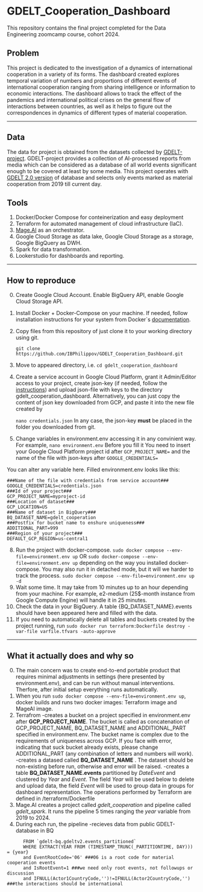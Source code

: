 # GDELT_Cooperation_Dashboard
This repository contains the final project completed for the Data Engineering zoomcamp course, cohort 2024.

## Problem

This project is dedicated to the investigation of a dynamics of international cooperation in a variety of its forms. 
The dashboard created explores temporal variation of numbers and proportions of different events of international cooperation ranging from sharing intelligence or information to economic interactions. 
The dashboard allows to track the effect of the pandemics and international political crises on the general flow of interactions between countries, as well as it helps to figure out the correspondences in dynamics of different types of material cooperation.

---
## Data
The data for project is obtained from the datasets collected by [GDELT-project](https://www.gdeltproject.org). 
GDELT-project provides a collection of AI-processed reports from media which can be considered as
a database of all world events significant enough to be covered at least by some media. This project operates with [GDELT 2.0 version](https://blog.gdeltproject.org/gdelt-2-0-our-global-world-in-realtime/) of database and selects only events marked as material cooperation from 2019 till current day. 


## Tools

1. Docker/Docker Compose for conteinerization and easy deployment
2. Terraform for automated management of cloud infrastructure (IaC).
3. [Mage.AI](https://www.mage.ai) as an orchestrator.
4. Google Cloud Storage as data lake, Google Cloud Storage as a storage, Google BigQuery as DWH. 
5. Spark for data transformation.
6. Lookerstudio for dashboards and reporting. 


---

## How to reproduce
0. Create Google Cloud Account. Enable BigQuery API, enable Google Cloud Storage API.  
1. Install Docker + Docker-Compose on your machine. If needed, follow installation instructions for your system from Docker`s [documentation](https://docs.docker.com/engine/install/).
2. Copy files from this repository of just clone it to your working directory using git.

   ```git clone https://github.com/IBPhilippov/GDELT_Cooperation_Dashboard.git```
3. Move to appeared directory, i.e.
   ```cd gdelt_cooperation_dashboard```
4. Create a service account in Google Cloud Platform, grant it Admin/Editor access to your project, create json-key (if needed, follow the [instructions](https://cloud.google.com/iam/docs/keys-create-delete)) and upload json-file with keys to the directory gdelt_cooperation_dashboard. Alternatively, you can just copy the content of json key downloaded from GCP, and paste it into the new file created by

   ```nano credentials.json```
In any case, the json-key **must** be placed in the folder you downloaded from git. 
6. Change variables in environment.env accessing it in any convinient way. For example,
```nano environment.env```
Before you fill it
You need to insert your Google Cloud Platform project id after
```GCP_PROJECT_NAME=```
and the name of the file with json-keys after
```GOOGLE_CREDENTIALS=```

You can alter any variable here. Filled environment.env looks like this:
```
###Name of the file with credentials from service account###
GOOGLE_CREDENTIALS=credentials.json
###Id of your project###
GCP_PROJECT_NAME=myproject-id
###Location of dataset###
GCP_LOCATION=US
###Name of dataset in BigQuery###
BQ_DATASET_NAME=gdelt_cooperation
###Postfix for bucket name to enshure uniqueness###
ADDITIONAL_PART=999
###Region of your project###
DEFAULT_GCP_REGION=us-central1
```
8. Run the project with docker-compose.
   ```sudo docker compose --env-file=environment.env up```
OR
   ```sudo docker-compose --env-file=environment.env up```
depending on the way you installed docker-compose. You may also run it in detached mode, but it will we harder to track the process.
   ```sudo docker compose --env-file=environment.env up -d```
9. Wait some time. It may take from 10 minutes up to an hour depending from your machine. For example, e2-medium (25$-month instance from Google Compute Engine) will handle it in 25 minutes.
10. Check the data in your BigQuery. A table {BQ_DATASET_NAME}.events should have been appeared here and filled with the data.
11. If you need to automatically delete all tables and buckets created by the project running, run
    ```sudo docker run terraform:Dockerfile destroy -var-file varfile.tfvars -auto-approve```

---

## What it actually does and why so
0. The main concern was to create end-to-end portable product that requires minimal adjustments in settings (here presented by environment.env), and can be run without manual interventions. Therfore, after initial setup everything runs automatically.
1. When you run  ```sudo docker compose --env-file=environment.env up```, docker builds and runs two docker images: Terraform image and MageAI image. 
2. Terrafrom
   -creates a bucket on a project specified in environment.env after **GCP_PROJECT_NAME**.
The bucket is called as concatenation of GCP_PROJECT_NAME, BQ_DATASET_NAME and ADDITIONAL_PART specified in  environment.env. The bucket name is complex due to the requirements of uniqueness across GCP. If you face with error, indicating that suck bucket already exists, please change ADDITIONAL_PART (any combination of letters and numbers will work).
   -creates a datased called **BQ_DATASET_NAME** . The dataset should be non-existing before run, otherwise and error will be raised.
   -creates a table **BQ_DATASET_NAME.events** partitioned by _DateEvent_ and clustered by _Year_ and _Event_. The field _Year_ will be used below to delete and upload data, the field _Event_  will be used to group data in groups for dashboard representation.
The operations performed by Terraform are defined in /terraform/Dockerfile
4. Mage.AI creates a project called _gdelt_cooperation_ and pipeline called _gdelt_spark_. It runs the pipeline 5 times ranging the _year_ variable from 2019 to 2024.
5. During each run, the pipeline
  -recieves data from public GDELT-database in BQ 
``` SELECT DISTINCT GLOBALEVENTID, _PARTITIONTIME as EventTimestamp, MonthYear, Year, EventCode, Actor1CountryCode, Actor2CountryCode, Actor1Type1Code, Actor2Type1Code 
      FROM `gdelt-bq.gdeltv2.events_partitioned`
      WHERE EXTRACT(YEAR FROM (TIMESTAMP_TRUNC(_PARTITIONTIME, DAY))) = {year}
      and EventRootCode='06' ###06 is a root code for material cooperation events
      and IsRootEvent=1 ###we need only root events, not followups or discussion
      and IFNULL(Actor1CountryCode,'')!=IFNULL(Actor2CountryCode,'') ###the interactions should be international
```
